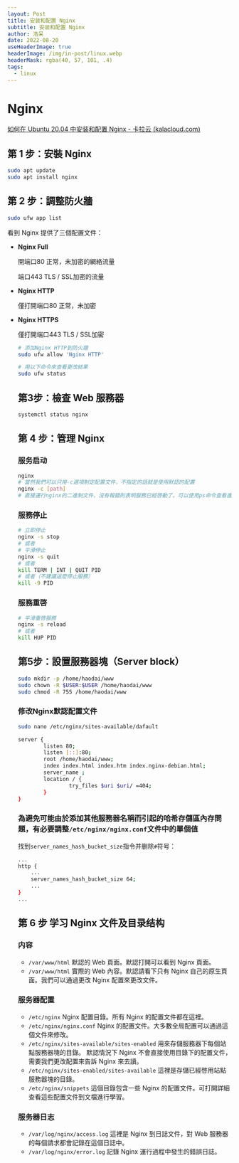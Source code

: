 ```yaml
---
layout: Post
title: 安装和配置 Nginx
subtitle: 安装和配置 Nginx
author: 浩呆
date: 2022-08-20
useHeaderImage: true
headerImage: /img/in-post/linux.webp
headerMask: rgba(40, 57, 101, .4)
tags: 
  - linux
---
```

# Nginx

[如何在 Ubuntu 20.04 中安装和配置 Nginx - 卡拉云 (kalacloud.com)](https://kalacloud.com/blog/how-to-install-nginx-on-ubuntu-20-04/)

## **第 1 步：安裝 Nginx**

```bash
sudo apt update
sudo apt install nginx
```

## **第 2 步：調整防火牆**

```bash
sudo ufw app list
```

看到 Nginx 提供了三個配置文件：

- **Nginx Full**
    
    開端口80 正常，未加密的網絡流量
    
    端口443 TLS / SSL加密的流量
    
- **Nginx HTTP**
    
    僅打開端口80 正常，未加密
    
- **Nginx HTTPS**
    
    僅打開端口443 TLS / SSL加密
    
    ```bash
    # 添加Nginx HTTP到防火牆
    sudo ufw allow 'Nginx HTTP'
    
    # 用以下命令來查看更改結果
    sudo ufw status
    ```
    
    ## **第3步：檢查 Web 服務器**
    
    ```bash
    systemctl status nginx
    ```
    
    ## **第 4 步：管理 Nginx**
    
    ### **服务启动**
    
    ```bash
    nginx
    # 當然我們可以只用-c選項制定配置文件，不指定的話就是使用默認的配置
    nginx -c [path]
    # 直接運行nginx的二進制文件，沒有報錯則表明服務已經啓動了。可以使用ps命令查看進程
    ```
    
    ### **服務停止**
    
    ```bash
    # 立即停止
    nginx -s stop 
    # 或者
    # 平滑停止
    nginx -s quit
    # 或者
    kill TERM | INT | QUIT PID
    # 或者（不建議這麼停止服務）
    kill -9 PID
    ```
    
    ### **服務重啓**
    
    ```bash
    # 平滑重啓服務
    nginx -s reload
    # 或者
    kill HUP PID
    ```
    
    ## **第5步：設置服務器塊（Server block）**
    
    ```bash
    sudo mkdir -p /home/haodai/www
    sudo chown -R $USER:$USER /home/haodai/www
    sudo chmod -R 755 /home/haodai/www
    ```
    
    ### 修改Nginx默認配置文件
    
    ```bash
    sudo nano /etc/nginx/sites-available/dafault
    
    server {
            listen 80;
            listen [::]:80;
            root /home/haodai/www;
            index index.html index.htm index.nginx-debian.html;
            server_name ;
            location / {
                    try_files $uri $uri/ =404;
            }
    }
    ```
    
    ### 為避免可能由於添加其他服務器名稱而引起的哈希存儲區內存問題，有必要調整`/etc/nginx/nginx.conf`文件中的單個值
    
    找到`server_names_hash_bucket_size`指令并删除`#`符号：
    
    ```bash
    ...
    http {
        ...
        server_names_hash_bucket_size 64;
        ...
    }
    ...
    ```
    
    ## 第 6 步 学习 Nginx 文件及目录结构
    
    ### 内容
    
    - `/var/www/html` 默認的 Web 頁面。默認打開可以看到 Nginx 頁面。
    - `/var/www/html` 實際的 Web 內容。默認請看下只有 Nginx 自己的原生頁面。我們可以通過更改 Nginx 配置來更改文件。
    
    ### 服务器配置
    
    - `/etc/nginx` Nginx 配置目錄。所有 Nginx 的配置文件都在這裡。
    - `/etc/nginx/nginx.conf` Nginx 的配置文件。大多數全局配置可以通過這個文件來修改。
    - `/etc/nginx/sites-available/sites-enabled` 用來存儲服務器下每個站點服務器塊的目錄。 默認情況下 Nginx 不會直接使用目錄下的配置文件，需要我們更改配置來告訴 Nginx 來去讀。
    - `/etc/nginx/sites-enabled/sites-available` 這裡是存儲已經啓用站點服務器塊的目錄。
    - `/etc/nginx/snippets` 這個目錄包含一些 Nginx 的配置文件。可打開詳細查看這些配置文件到文檔進行學習。
    
    ### 服务器日志
    
    - `/var/log/nginx/access.log` 這裡是 Nginx 到日誌文件，對 Web 服務器的每個請求都會記錄在這個日誌中。
    - `/var/log/nginx/error.log` 記錄 Nginx 運行過程中發生的錯誤日誌。